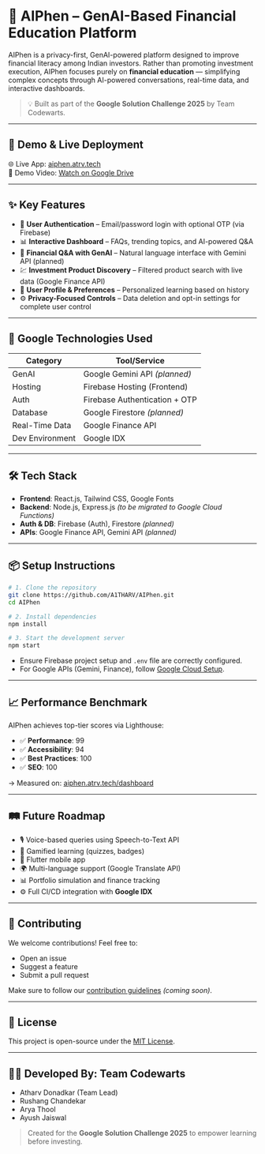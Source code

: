 # 🌟 AIPhen – GenAI-Based Financial Education Platform

AIPhen is a privacy-first, GenAI-powered platform designed to improve financial literacy among Indian investors. Rather than promoting investment execution, AIPhen focuses purely on **financial education** — simplifying complex concepts through AI-powered conversations, real-time data, and interactive dashboards.

> 💡 Built as part of the **Google Solution Challenge 2025** by Team Codewarts.

---

## 🚀 Demo & Live Deployment

🌐 Live App: [aiphen.atrv.tech](http://aiphen.atrv.tech)  
🎥 Demo Video: [Watch on Google Drive](https://drive.google.com/file/d/1Gkt0wDkGY9hl68jiR-SbfNJAELqfBYqp/view?usp=sharing)

---

## ✨ Key Features

- 🔐 **User Authentication** – Email/password login with optional OTP (via Firebase)  
- 📊 **Interactive Dashboard** – FAQs, trending topics, and AI-powered Q&A  
- 🧠 **Financial Q&A with GenAI** – Natural language interface with Gemini API (planned)  
- 💹 **Investment Product Discovery** – Filtered product search with live data (Google Finance API)  
- 👤 **User Profile & Preferences** – Personalized learning based on history  
- ⚙️ **Privacy-Focused Controls** – Data deletion and opt-in settings for complete user control

---

## 🧠 Google Technologies Used

| Category         | Tool/Service                     |
|------------------|----------------------------------|
| GenAI            | Google Gemini API *(planned)*    |
| Hosting          | Firebase Hosting (Frontend)      |
| Auth             | Firebase Authentication + OTP    |
| Database         | Google Firestore *(planned)*     |
| Real-Time Data   | Google Finance API               |
| Dev Environment  | Google IDX                       |

---

## 🛠️ Tech Stack

- **Frontend**: React.js, Tailwind CSS, Google Fonts  
- **Backend**: Node.js, Express.js *(to be migrated to Google Cloud Functions)*  
- **Auth & DB**: Firebase (Auth), Firestore *(planned)*  
- **APIs**: Google Finance API, Gemini API *(planned)*

---

## 📦 Setup Instructions

```bash
# 1. Clone the repository
git clone https://github.com/A1THARV/AIPhen.git
cd AIPhen

# 2. Install dependencies
npm install

# 3. Start the development server
npm start
```

- Ensure Firebase project setup and `.env` file are correctly configured.  
- For Google APIs (Gemini, Finance), follow [Google Cloud Setup](https://console.cloud.google.com/).

---

## 📈 Performance Benchmark

AIPhen achieves top-tier scores via Lighthouse:

- ✅ **Performance**: 99  
- ✅ **Accessibility**: 94  
- ✅ **Best Practices**: 100  
- ✅ **SEO**: 100  

→ Measured on: [aiphen.atrv.tech/dashboard](https://aiphen.atrv.tech/dashboard)

---

## 🛤️ Future Roadmap

- 🎙️ Voice-based queries using Speech-to-Text API  
- 🧩 Gamified learning (quizzes, badges)  
- 📱 Flutter mobile app  
- 🌍 Multi-language support (Google Translate API)  
- 📊 Portfolio simulation and finance tracking  
- ⚙️ Full CI/CD integration with **Google IDX**

---

## 🤝 Contributing

We welcome contributions! Feel free to:  
- Open an issue  
- Suggest a feature  
- Submit a pull request  

Make sure to follow our [contribution guidelines](CONTRIBUTING.md) *(coming soon)*.

---

## 📜 License

This project is open-source under the [MIT License](LICENSE).

---

## 👨‍💻 Developed By: Team Codewarts

- Atharv Donadkar (Team Lead)  
- Rushang Chandekar  
- Arya Thool
- Ayush Jaiswal

> Created for the **Google Solution Challenge 2025** to empower learning before investing.
